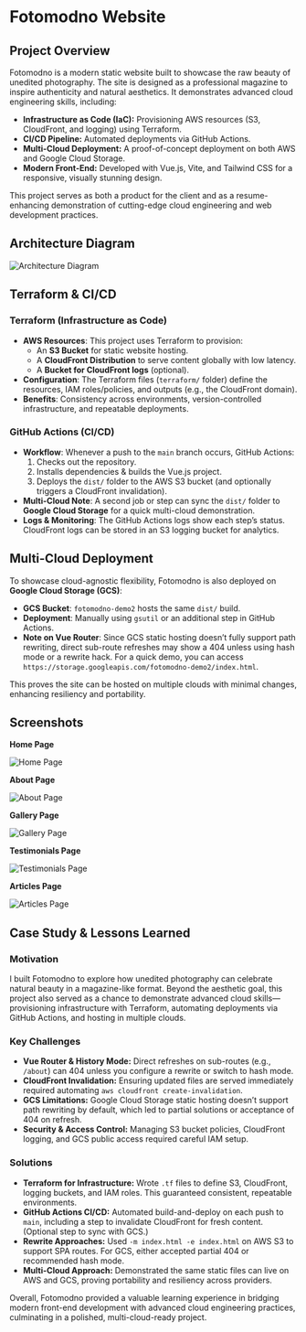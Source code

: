 # Fotomodno Website

## Project Overview

Fotomodno is a modern static website built to showcase the raw beauty of unedited photography. The site is designed as a professional magazine to inspire authenticity and natural aesthetics. It demonstrates advanced cloud engineering skills, including:

- **Infrastructure as Code (IaC):** Provisioning AWS resources (S3, CloudFront, and logging) using Terraform.
- **CI/CD Pipeline:** Automated deployments via GitHub Actions.
- **Multi-Cloud Deployment:** A proof-of-concept deployment on both AWS and Google Cloud Storage.
- **Modern Front-End:** Developed with Vue.js, Vite, and Tailwind CSS for a responsive, visually stunning design.

This project serves as both a product for the client and as a resume-enhancing demonstration of cutting-edge cloud engineering and web development practices.

## Architecture Diagram

![Architecture Diagram](./docs/architecture-diagram.png)

## Terraform & CI/CD

### Terraform (Infrastructure as Code)

- **AWS Resources**: This project uses Terraform to provision:
  - An **S3 Bucket** for static website hosting.
  - A **CloudFront Distribution** to serve content globally with low latency.
  - A **Bucket for CloudFront logs** (optional).
- **Configuration**: The Terraform files (`terraform/` folder) define the resources, IAM roles/policies, and outputs (e.g., the CloudFront domain).
- **Benefits**: Consistency across environments, version-controlled infrastructure, and repeatable deployments.

### GitHub Actions (CI/CD)

- **Workflow**: Whenever a push to the `main` branch occurs, GitHub Actions:
  1. Checks out the repository.
  2. Installs dependencies & builds the Vue.js project.
  3. Deploys the `dist/` folder to the AWS S3 bucket (and optionally triggers a CloudFront invalidation).
- **Multi-Cloud Note**: A second job or step can sync the `dist/` folder to **Google Cloud Storage** for a quick multi-cloud demonstration.
- **Logs & Monitoring**: The GitHub Actions logs show each step’s status. CloudFront logs can be stored in an S3 logging bucket for analytics.

## Multi-Cloud Deployment

To showcase cloud-agnostic flexibility, Fotomodno is also deployed on **Google Cloud Storage (GCS)**:

- **GCS Bucket**: `fotomodno-demo2` hosts the same `dist/` build.
- **Deployment**: Manually using `gsutil` or an additional step in GitHub Actions.
- **Note on Vue Router**: Since GCS static hosting doesn’t fully support path rewriting, direct sub-route refreshes may show a 404 unless using hash mode or a rewrite hack. For a quick demo, you can access `https://storage.googleapis.com/fotomodno-demo2/index.html`.

This proves the site can be hosted on multiple clouds with minimal changes, enhancing resiliency and portability.

## Screenshots

**Home Page**

![Home Page](./docs/screenshots/home.png)

**About Page**

![About Page](./docs/screenshots/about.png)

**Gallery Page**

![Gallery Page](./docs/screenshots/gallery.png)

**Testimonials Page**

![Testimonials Page](./docs/screenshots/testimonials.png)

**Articles Page**

![Articles Page](./docs/screenshots/articles.png)

## Case Study & Lessons Learned

### Motivation

I built Fotomodno to explore how unedited photography can celebrate natural beauty in a magazine-like format. Beyond the aesthetic goal, this project also served as a chance to demonstrate advanced cloud skills—provisioning infrastructure with Terraform, automating deployments via GitHub Actions, and hosting in multiple clouds.

### Key Challenges

- **Vue Router & History Mode:** Direct refreshes on sub-routes (e.g., `/about`) can 404 unless you configure a rewrite or switch to hash mode.
- **CloudFront Invalidation:** Ensuring updated files are served immediately required automating `aws cloudfront create-invalidation`.
- **GCS Limitations:** Google Cloud Storage static hosting doesn’t support path rewriting by default, which led to partial solutions or acceptance of 404 on refresh.
- **Security & Access Control:** Managing S3 bucket policies, CloudFront logging, and GCS public access required careful IAM setup.

### Solutions

- **Terraform for Infrastructure:** Wrote `.tf` files to define S3, CloudFront, logging buckets, and IAM roles. This guaranteed consistent, repeatable environments.
- **GitHub Actions CI/CD:** Automated build-and-deploy on each push to `main`, including a step to invalidate CloudFront for fresh content. (Optional step to sync with GCS.)
- **Rewrite Approaches:** Used `-m index.html -e index.html` on AWS S3 to support SPA routes. For GCS, either accepted partial 404 or recommended hash mode.
- **Multi-Cloud Approach:** Demonstrated the same static files can live on AWS and GCS, proving portability and resiliency across providers.

Overall, Fotomodno provided a valuable learning experience in bridging modern front-end development with advanced cloud engineering practices, culminating in a polished, multi-cloud-ready project.
